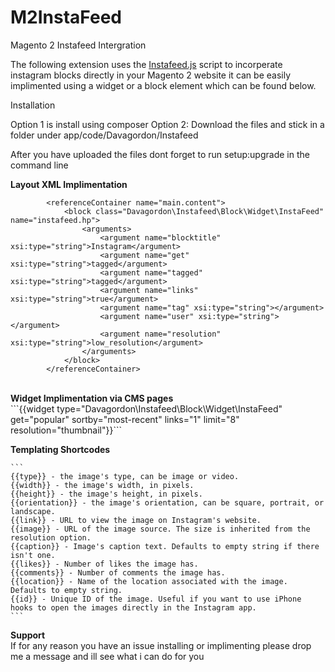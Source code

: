 # M2InstaFeed
Magento 2 Instafeed Intergration

The following extension uses the <a href="https://github.com/stevenschobert/instafeed.js">Instafeed.js</a> script to incorperate instagram blocks directly in your Magento 2 website it can be easily implimented using a widget or a block element which can be found below.

Installation

Option 1 is install using composer
Option 2: Download the files and stick in a folder under app/code/Davagordon/Instafeed

After you have uploaded the files dont forget to run setup:upgrade in the command line 


<strong>Layout XML Implimentation</strong><br />
```
        <referenceContainer name="main.content">
            <block class="Davagordon\Instafeed\Block\Widget\InstaFeed" name="instafeed.hp">
                <arguments>
                    <argument name="blocktitle" xsi:type="string">Instagram</argument>
                    <argument name="get" xsi:type="string">tagged</argument>
                    <argument name="tagged" xsi:type="string">tagged</argument>
                    <argument name="links" xsi:type="string">true</argument>
                    <argument name="tag" xsi:type="string"></argument>
                    <argument name="user" xsi:type="string"></argument>
                    <argument name="resolution" xsi:type="string">low_resolution</argument>
                </arguments>
            </block>
        </referenceContainer>
```
<br />
<strong>Widget Implimentation via CMS pages</strong><br />
```{{widget type="Davagordon\Instafeed\Block\Widget\InstaFeed" get="popular" sortby="most-recent" links="1" limit="8" resolution="thumbnail"}}```


<strong>Templating Shortcodes</strong><br />

    ```
    {{type}} - the image's type, can be image or video.
    {{width}} - the image's width, in pixels.
    {{height}} - the image's height, in pixels.
    {{orientation}} - the image's orientation, can be square, portrait, or landscape.
    {{link}} - URL to view the image on Instagram's website.
    {{image}} - URL of the image source. The size is inherited from the resolution option.
    {{caption}} - Image's caption text. Defaults to empty string if there isn't one.
    {{likes}} - Number of likes the image has.
    {{comments}} - Number of comments the image has.
    {{location}} - Name of the location associated with the image. Defaults to empty string.
    {{id}} - Unique ID of the image. Useful if you want to use iPhone hooks to open the images directly in the Instagram app.
    ```
    
<strong>Support</strong><br />
    If for any reason you have an issue installing or implimenting please drop me a message and ill see what i can do for you
